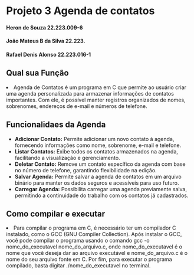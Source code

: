 <h1>Projeto 3 Agenda de contatos</h1>
<h4>Heron de Souza 22.223.009-6 </h4>
<h4>João Mateus B da Silva 22.223. </h4>
<h4>Rafael Denis Alonso 22.223.016-1</h4>
<h2>Qual sua Função</h2>
<li>Agenda de Contatos é um programa em C que permite ao usuário criar uma agenda personalizada para armazenar informações de contatos importantes. Com ele, é possível manter registros organizados de nomes, sobrenomes, endereços de e-mail e números de telefone.</li>
<h2>Funcionalidaes da Agenda </h2>
<ul>
        <li><strong>Adicionar Contato:</strong> Permite adicionar um novo contato à agenda, fornecendo informações como nome, sobrenome, e-mail e telefone.</li>
        <li><strong>Listar Contatos:</strong> Exibe todos os contatos armazenados na agenda, facilitando a visualização e gerenciamento.</li>
        <li><strong>Deletar Contato:</strong> Remove um contato específico da agenda com base no número de telefone, garantindo flexibilidade na edição.</li>
        <li><strong>Salvar Agenda:</strong> Permite salvar a agenda de contatos em um arquivo binário para manter os dados seguros e acessíveis para uso futuro.</li>
        <li><strong>Carregar Agenda:</strong> Possibilita carregar uma agenda previamente salva, permitindo a continuidade do trabalho com os contatos já cadastrados.</li>
    </ul>
<h2> Como compilar e executar </h2>
<li>Para compilar o programa em C, é necessário ter um compilador C instalado, como o GCC (GNU Compiler Collection). Após instalar o GCC, você pode compilar o programa usando o comando gcc -o nome_do_executavel nome_do_arquivo.c, onde nome_do_executavel é o nome que você deseja dar ao arquivo executável e nome_do_arquivo.c é o nome do seu arquivo fonte em C. Por fim, para executar o programa compilado, basta digitar ./nome_do_executavel no terminal. </li>
 
